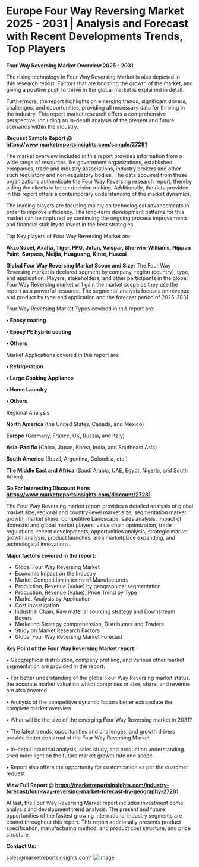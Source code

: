 # Europe Four Way Reversing Market 2025 - 2031 | Analysis and Forecast with Recent Developments Trends, Top Players

<Strong> Four Way Reversing Market Overview 2025 - 2031</strong>

The rising technology in Four Way Reversing Market is also depicted in this research report. Factors that are boosting the growth of the market, and giving a positive push to thrive in the global market is explained in detail.

Furthermore, the report highlights on emerging trends, significant drivers, challenges, and opportunities, providing all necessary data for thriving in the industry. This report market research offers a comprehensive perspective, including an in-depth analysis of the present and future scenarios within the industry.

<strong>Request Sample Report @ <a href=https://www.marketreportsinsights.com/sample/27281>https://www.marketreportsinsights.com/sample/27281</a></strong>

The market overview included in this report provides information from a wide range of resources like government organizations, established companies, trade and industry associations, industry brokers and other such regulatory and non-regulatory bodies. The data acquired from these organizations authenticate the Four Way Reversing research report, thereby aiding the clients in better decision making. Additionally, the data provided in this report offers a contemporary understanding of the market dynamics.

The leading players are focusing mainly on technological advancements in order to improve efficiency. The long-term development patterns for this market can be captured by continuing the ongoing process improvements and financial stability to invest in the best strategies.

Top Key players of Four Way Reversing Market are:

<strong>AkzoNobel, Axalta, Tiger, PPG, Jotun, Valspar, Sherwin-Williams, Nippon Paint, Surpass, Meijia, Huaguang, Kinte, Huacai</strong>

<strong><b>Global Four Way Reversing Market Scope and Size:</b></strong>
The Four Way Reversing market is declared segment by company, region (country), type, and application. Players, stakeholders, and other participants in the global Four Way Reversing market will gain the market scope as they use the report as a powerful resource. The segmental analysis focuses on revenue and product by type and application and the forecast period of 2025-2031.

Four Way Reversing Market Types covered in this report are:

<strong>• Epoxy coating

• Epoxy PE hybrid coating

• Others</strong>

Market Applications covered in this report are:

<strong>• Refrigeration

• Large Cooking Appliance

• Home Laundry

• Others</strong> 

Regional Analysis

<strong>North America</strong> (the United States, Canada, and Mexico)

<strong>Europe</strong> (Germany, France, UK, Russia, and Italy)

<strong>Asia-Pacific</strong> (China, Japan, Korea, India, and Southeast Asia)

<strong>South America</strong> (Brazil, Argentina, Colombia, etc.)

<strong>The Middle East and Africa</strong> (Saudi Arabia, UAE, Egypt, Nigeria, and South Africa)

<strong>Go For Interesting Discount Here: <a href=https://www.marketreportsinsights.com/discount/27281>https://www.marketreportsinsights.com/discount/27281</a></strong>

The Four Way Reversing market report provides a detailed analysis of global market size, regional and country-level market size, segmentation market growth, market share, competitive Landscape, sales analysis, impact of domestic and global market players, value chain optimization, trade regulations, recent developments, opportunities analysis, strategic market growth analysis, product launches, area marketplace expanding, and technological innovations.

<strong><b>Major factors covered in the report:</b></strong>
<ul>
  <li>Global Four Way Reversing Market </li>
  <li>Economic Impact on the Industry</li>
  <li>Market Competition in terms of Manufacturers</li>
  <li>Production, Revenue (Value) by geographical segmentation</li>
  <li>Production, Revenue (Value), Price Trend by Type</li>
  <li>Market Analysis by Application</li>
  <li>Cost Investigation</li>
  <li>Industrial Chain, Raw material sourcing strategy and Downstream Buyers</li>
  <li>Marketing Strategy comprehension, Distributors and Traders</li>
  <li>Study on Market Research Factors</li>
  <li>Global Four Way Reversing Market Forecast</li>
</ul>

<strong><b>Key Point of the Four Way Reversing Market report:</b></strong>

• Geographical distribution, company profiling, and various other market segmentation are provided in the report.

• For better understanding of the global Four Way Reversing market status, the accurate market valuation which comprises of size, share, and revenue are also covered.

• Analysis of the competitive dynamic factors better extrapolate the complete market overview

• What will be the size of the emerging Four Way Reversing market in 2031?

• The latest trends, opportunities and challenges, and growth drivers provide better construal of the Four Way Reversing Market.

• In-detail industrial analysis, sales study, and production understanding shed more light on the future market growth rate and scope.

• Report also offers the opportunity for customization as per the customer request.

<strong><b>View Full Report @ <a href=https://marketreportsinsights.com/industry-forecast/four-way-reversing-market-forecast-by-geography-27281>https://marketreportsinsights.com/industry-forecast/four-way-reversing-market-forecast-by-geography-27281</a></b></strong>


At last, the Four Way Reversing Market report includes investment come analysis and development trend analysis. The present and future opportunities of the fastest growing international industry segments are coated throughout this report. This report additionally presents product specification, manufacturing method, and product cost structure, and price structure.

<strong>Contact Us:</strong>

sales@marketreportsinsights.com"
![image](https://github.com/user-attachments/assets/a8e5da48-9ad0-49f6-8eee-90e5ebbbff98)
